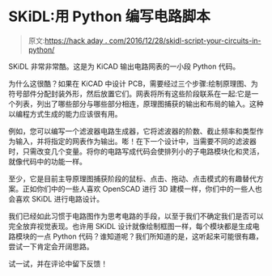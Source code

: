 # SKiDL:用 Python 编写电路脚本

> 原文:[https://hack aday . com/2016/12/28/skidl-script-your-circuits-in-python/](https://hackaday.com/2016/12/28/skidl-script-your-circuits-in-python/)

SKiDL 非常非常酷。这是为 KiCAD 输出电路网表的一小段 Python 代码。

为什么这很酷？如果在 KiCAD 中设计 PCB，需要经过三个步骤:绘制原理图、为符号部件分配封装外形，然后放置它们。网表将所有这些阶段联系在一起:它是一个列表，列出了哪些部分与哪些部分相连，原理图捕获的输出和布局的输入。这种以编程方式生成的能力应该很有用。

例如，您可以编写一个滤波器电路生成器，它将滤波器的阶数、截止频率和类型作为输入，并将指定的网表作为输出。嘭！在下一个设计中，当需要不同的滤波器时，只需改变几个变量。将你的电路写成代码会使排列小的子电路模块化和灵活，就像代码中的功能一样。

至少，它是目前主导原理图捕获阶段的鼠标、点击、拖动、点击模式的有趣替代方案。正如你们中的一些人喜欢 OpenSCAD 进行 3D 建模一样，你们中的一些人也会喜欢 SKiDL 进行电路设计。

我们已经如此习惯于电路图作为思考电路的手段，以至于我们不确定我们是否可以完全放弃视觉表现。也许用 SKiDL 设计就像绘制框图一样，每个模块都是生成电路模块的一点 Python 代码？谁知道呢？我们所知道的是，这听起来可能很有趣，尝试一下肯定会开阔思路。

试一试，并在评论中留下反馈！